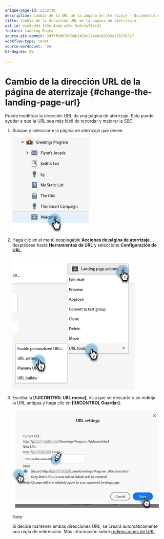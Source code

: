 ```yaml
---
unique-page-id: 2359738
description: Cambio de la URL de la página de aterrizaje - Documentos de Marketo - Documentación del producto
title: Cambio de la dirección URL de la página de aterrizaje
exl-id: 4ce9ad93-f90e-4bbb-a90c-5d0c1e764fd1
feature: Landing Pages
source-git-commit: 0d37fbdb7d08901458c1744dc68893e155176327
workflow-type: tm+mt
source-wordcount: '96'
ht-degree: 0%

---
```


# Cambio de la dirección URL de la página de aterrizaje {#change-the-landing-page-url}

Puede modificar la dirección URL de una página de aterrizaje. Esto puede ayudar a que la URL sea más fácil de recordar y mejorar la SEO.

1. Busque y seleccione la página de aterrizaje que desee.

   ![](assets/change-the-landing-page-url-1.png)

1. Haga clic en el menú desplegable **Acciones de página de aterrizaje**, desplácese hasta **Herramientas de URL** y seleccione **Configuración de URL**.

   ![](assets/change-the-landing-page-url-2.png)

1. Escriba la **[!UICONTROL URL nueva]**, elija que se descarte o se redirija la URL antigua y haga clic en **[!UICONTROL Guardar]**.

   ![](assets/change-the-landing-page-url-3.png)

   >[!NOTE]
   >
   >Si decide mantener ambas direcciones URL, se creará automáticamente una regla de redirección. Más información sobre [redirecciones de URL](/help/marketo/product-docs/demand-generation/landing-pages/personalizing-landing-pages/redirect-a-url-path.md).
